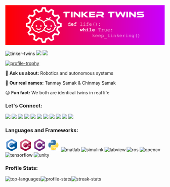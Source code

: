 <img src="https://github.com/Tinker-Twins/Tinker-Twins/blob/main/Tinker-Twins.png" />

<p align="left"> 
  <img src="https://komarev.com/ghpvc/?username=tinker-twins&label=Views&color=brightgreen&style=plastic" alt="tinker-twins" />
  <img src="https://img.shields.io/github/stars/tinker-twins?label=Stars&color=blue&style=plastic" />
  <img src="https://img.shields.io/github/followers/tinker-twins?label=Followers&color=blueviolet&style=plastic" />
</p>

<p align="left"> <a href="https://github.com/ryo-ma/github-profile-trophy"><img src="https://github-profile-trophy.vercel.app/?username=tinker-twins&no-frame=true&column=7" alt="profile-trophy" /></a> </p>

:slightly_smiling_face: **Ask us about:** Robotics and autonomous systems

:thinking: **Our real names:** Tanmay Samak & Chinmay Samak

:wink: **Fun fact:** We both are identical twins in real life

<h3 align="left">Let's Connect:</h3>

<p align="left">
  <a href="https://github.com/Tinker-Twins/"><img src="https://img.shields.io/badge/GitHub-Tinker%20Twins-lightgrey?style=social&logo=github" /></a>
  <a href="https://www.youtube.com/TinkerTwins"><img src="https://img.shields.io/badge/YouTube-Tinker%20Twins-red?style=social&logo=youtube" /></a>
  <a href="https://play.google.com/store/apps/dev?id=8006260557439159252"><img src="https://img.shields.io/badge/Google%20Play-Tinker%20Twins-green?style=social&logo=googleplay" /></a>
  <a href="https://www.linkedin.com/in/samaktanmay"><img src="https://img.shields.io/badge/LinkedIn-Tanmay%20Samak-blue?style=social&logo=linkedin" /></a>
  <a href="https://www.linkedin.com/in/samakchinmay"><img src="https://img.shields.io/badge/LinkedIn-Chinmay%20Samak-blue?style=social&logo=linkedin" /></a>
  <a href="mailto:samaktanmay@gmail.com"><img src="https://img.shields.io/badge/Gmail-Tanmay%20Samak-red?style=social&logo=gmail" /></a>
  <a href="mailto:samakchinmayvilas@gmail.com"><img src="https://img.shields.io/badge/Gmail-Chinmay%20Samak-red?style=social&logo=gmail" /></a>
  <a href="https://scholar.google.com/citations?user=Y0iPBAoAAAAJ&hl"><img src="https://img.shields.io/badge/Google%20Scholar-Tanmay%20Samak-blue?style=social&logo=googlescholar" /></a>
  <a href="https://scholar.google.com/citations?user=4-TG0r4AAAAJ&hl"><img src="https://img.shields.io/badge/Google%20Scholar-Chinmay%20Samak-blue?style=social&logo=googlescholar" /></a>
  <a href="https://www.researchgate.net/profile/Tanmay-Samak"><img src="https://img.shields.io/badge/ResearchGate-Tanmay%20Samak-green?style=social&logo=researchgate" /></a>
  <a href="https://www.researchgate.net/profile/Chinmay-Samak"><img src="https://img.shields.io/badge/ResearchGate-Chinmay%20Samak-green?style=social&logo=researchgate" /></a>
</p>

<h3 align="left">Languages and Frameworks:</h3>

<p align="left"> 
  <img src="https://raw.githubusercontent.com/devicons/devicon/master/icons/c/c-original.svg" alt="c" width="40" height="40"/>
  <img src="https://raw.githubusercontent.com/devicons/devicon/master/icons/cplusplus/cplusplus-original.svg" alt="cplusplus" width="40" height="40"/>
  <img src="https://raw.githubusercontent.com/devicons/devicon/master/icons/csharp/csharp-original.svg" alt="csharp" width="40" height="40"/>
  <img src="https://raw.githubusercontent.com/devicons/devicon/master/icons/python/python-original.svg" alt="python" width="40" height="40"/>
  <img src="https://upload.wikimedia.org/wikipedia/commons/2/21/Matlab_Logo.png" alt="matlab" width="40" height="40"/>
  <img src="https://upload.wikimedia.org/wikipedia/en/3/36/Simulink_Logo_%28non-wordmark%29.png" alt="simulink" width="40" height="40"/>
  <img src="https://cdn.worldvectorlogo.com/logos/national-instruments-labview.svg" alt="labview" width="40" height="40"/>
  <img src="https://upload.wikimedia.org/wikipedia/commons/1/15/Robot_Operating_System_logo.svg" alt="ros" height="40"/>
  <img src="https://www.vectorlogo.zone/logos/opencv/opencv-icon.svg" alt="opencv" width="40" height="40"/>
  <img src="https://www.vectorlogo.zone/logos/tensorflow/tensorflow-icon.svg" alt="tensorflow" width="40" height="40"/>
  <img src="https://www.vectorlogo.zone/logos/unity3d/unity3d-icon.svg" alt="unity" width="40" height="40"/>
</p>

<h3 align="left">Profile Stats:</h3>

<p><img align="left" src="https://github-readme-stats.vercel.app/api/top-langs?username=tinker-twins&langs_count=10&show_icons=true&locale=en&layout=compact" alt="top-languages" height="250" /></p>

<p><img align="left" src="https://github-readme-stats.vercel.app/api?username=tinker-twins&show_icons=true&locale=en" alt="profile-stats" height="125" /></p>

<p><img align="left" src="https://github-readme-streak-stats.herokuapp.com/?user=tinker-twins" alt="streak-stats" height="125" /></p>
